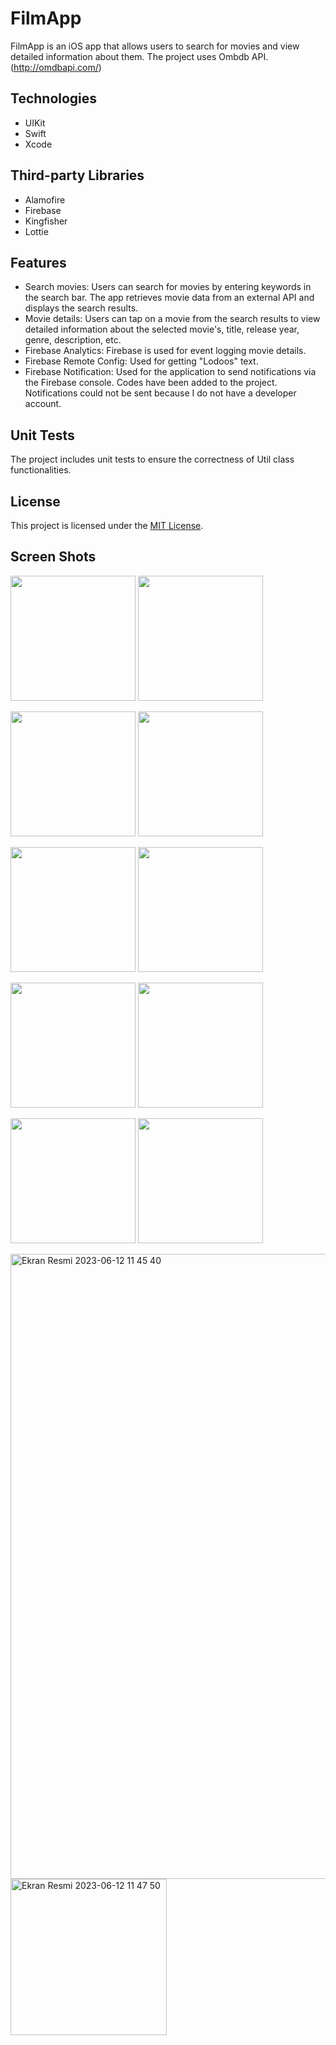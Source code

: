 # FilmApp
FilmApp is an iOS app that allows users to search for movies and view detailed information about them. The project uses Ombdb API.(http://omdbapi.com/)

## Technologies
- UIKit
- Swift
- Xcode

## Third-party Libraries
  - Alamofire
  - Firebase
  - Kingfisher
  - Lottie
 
## Features

- Search movies: Users can search for movies by entering keywords in the search bar. The app retrieves movie data from an external API and displays the search results.
- Movie details: Users can tap on a movie from the search results to view detailed information about the selected movie's, title, release year, genre, description, etc.
- Firebase Analytics: Firebase is used for event logging movie details.
- Firebase Remote Config: Used for getting "Lodoos" text.
- Firebase Notification: Used for the application to send notifications via the Firebase console. Codes have been added to the project. Notifications could not be sent because I do not have a developer account.

## Unit Tests

The project includes unit tests to ensure the correctness of Util class functionalities. 

## License

This project is licensed under the [MIT License](LICENSE).

## Screen Shots

<img src="https://github.com/busesahinbas/FilmApp/assets/85345494/65a01d77-6cd2-45c9-86c8-7cc785f70126" width="200">   <img src="https://github.com/busesahinbas/FilmApp/assets/85345494/d1732bb3-8936-47c8-b1ff-5e97a51ec78f" width="200">

<img src="https://github.com/busesahinbas/FilmApp/assets/85345494/91f8e127-4a3e-4da6-8a91-7c254105ba1a" width="200"> <img src="https://github.com/busesahinbas/FilmApp/assets/85345494/193e1a65-a063-4f31-a5c3-a7ce9c7a1c33" width="200"> 

<img src="https://github.com/busesahinbas/FilmApp/assets/85345494/ca2e4fc7-6b88-482f-9022-7b4de98a2f84" width="200">   <img src="https://github.com/busesahinbas/FilmApp/assets/85345494/0269406b-eef3-4c15-b497-055afcfdc513" width="200">

<img src="https://github.com/busesahinbas/FilmApp/assets/85345494/60c1f012-bc13-45e4-b3bc-72ac2e68993e" width="200">  <img src="https://github.com/busesahinbas/FilmApp/assets/85345494/7e804bf9-65e1-4b7c-b0d7-7b9103a789ec" width="200">  

<img src="https://github.com/busesahinbas/FilmApp/assets/85345494/d102b591-9f9b-4255-b13e-6b1741fe6632" width="200">  <img src="https://github.com/busesahinbas/FilmApp/assets/85345494/f5042bf2-8f63-40ad-b8be-404e94f0fd65)" width="200">

<img width="1000" alt="Ekran Resmi 2023-06-12 11 45 40" src="https://github.com/busesahinbas/FilmApp/assets/85345494/f986a84b-d029-4d44-81e3-64bafeb8f518">
<img width="250" alt="Ekran Resmi 2023-06-12 11 47 50" src="https://github.com/busesahinbas/FilmApp/assets/85345494/12884a9e-d767-4ebd-892c-ffedb18bd01d">


